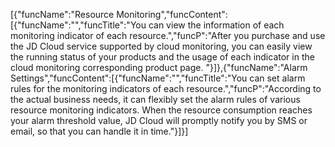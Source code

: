 [{"funcName":"Resource Monitoring","funcContent":[{"funcName":"","funcTitle":"You can view the information of each monitoring indicator of each resource.","funcP":"After you purchase and use the JD Cloud service supported by cloud monitoring, you can easily view the running status of your products and the usage of each indicator in the cloud monitoring corresponding product page. "}]},{"funcName":"Alarm Settings","funcContent":[{"funcName":"","funcTitle":"You can set alarm rules for the monitoring indicators of each resource.","funcP":"According to the actual business needs, it can flexibly set the alarm rules of various resource monitoring indicators. When the resource consumption reaches your alarm threshold value, JD Cloud will promptly notify you by SMS or email, so that you can handle it in time."}]}]
